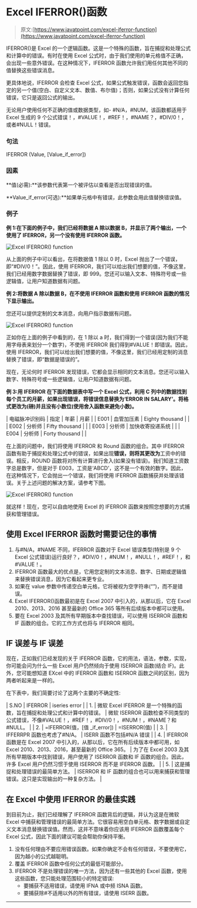 # Excel IFERROR()函数

> 原文:[https://www.javatpoint.com/excel-iferror-function](https://www.javatpoint.com/excel-iferror-function)

IFERROR()是 Excel 的一个逻辑函数。这是一个特殊的函数，旨在捕捉和处理公式和计算中的错误。有时在使用 Excel 公式时，由于我们使用的单元格值不正确，会出现一些意外错误。在这种情况下，IFERROR 函数允许我们用任何其他不同的值替换这些错误消息。

更具体地说，IFERROR 会检查 Excel 公式，如果公式触发错误，函数会返回您指定的另一个值(空白、自定义文本、数值、布尔值)；否则，如果公式没有计算任何错误，它只是返回公式的输出。

无论用户使用任何不正确的值或数据类型，如- #N/A，#NUM，该函数都适用于 Excel 生成的 9 个公式错误！，#VALUE！，#REF！，#NAME？，#DIV/0！，或者#NULL！错误。

### 句法

IFERROR (Value, [Value_if_error])

### 因素

**值(必需):**该参数代表第一个被评估以查看是否出现错误的值。

**Value_if_error(可选):**如果单元格中有错误，此参数会用此值替换错误值。

### 例子

**例 1:在下面的例子中，我们已经将数据 A 除以数据 B，并显示了两个输出，一个使用了 IFERROR，另一个没有使用 IFERROR 函数。**

![Excel IFERROR() function](../Images/9eeacf9078c41b9f00a62199eb2987a1.png)

从上面的例子中可以看出，在将数据值 1 除以 0 时，Excel 抛出了一个错误，即“#DIV/0！”。因此，使用 IFERROR，我们可以给出我们想要的值，不像这里，我们已经用数字数据替换了错误，即 999。您还可以输入文本、特殊符号或一些逻辑值，让用户知道数据有问题。

**例 2:将数据 A 除以数据 B，在不使用 IFERROR 函数和使用 IFERROR 函数的情况下显示输出。**

您还可以提供定制的文本消息，向用户指示数据有问题。

![Excel IFERROR() function](../Images/9c9f9979c3e836cded189165d7a06041.png)

正如你在上面的例子中看到的，在 1 除以 a 时，我们得到一个错误(因为我们不能用字母表来划分一个数字)，不使用 IFERROR 我们得到#VALUE！即错误。因此，使用 IFERROR，我们可以给出我们想要的值，不像这里，我们已经用定制的消息替换了错误，即“数据是错误的”。

现在，无论何时 IFERROR 发现错误，它都会显示相同的文本消息。您还可以输入数字、特殊符号或一些逻辑值，让用户知道数据有问题。

**例 3:用 IFERROR 在下面的数据表中写一个 Excel 公式，利用 C 列中的数据找到每个员工的月薪，如果出现错误，将错误信息替换为‘ERROR IN SALARY’。将格式更改为(磅)并且没有小数位(使用舍入函数来避免小数)。**

| 电磁脉冲识别码 | 指定 | 年薪 | 月薪 |
| E001 | 血管加压素 | Eighty thousand |  |
| E002 | 分析师 | Fifty thousand |  |
| E003 | 分析师 | 加快收寄投递系统 |  |
| E004 | 分析师 | Forty thousand |  |

在上面的问题中，我们将使用 IFERROR 和 Round 函数的组合。其中 IFERROR 函数有助于捕捉和处理公式中的错误，如果出现**错误，则将其更改为**工资中的错误。相反，ROUND 函数将对所有计算进行舍入(如果没有错误)。我们知道工资数字总是数字，但是对于 E003，工资是‘ABCD’，这不是一个有效的数字。因此，在这种情况下，它会抛出一个错误，我们将使用 IFERROR 函数捕获并处理该错误。关于上述问题的解决方案，请参考下图。

![Excel IFERROR() function](../Images/a62307abf9e9f2c50b11956f41574ad0.png)

就这样！现在，您可以自由地使用 Excel 的 IFERROR 函数来按照您想要的方式捕获和管理错误。

## 使用 Excel IFERROR 函数时需要记住的事情

1.  与#N/A，#NAME 不同，IFERROR 函数对于 Excel 错误类型(特别是 9 个 Excel 公式错误)运行良好？，#DIV/0！，#NUM！，#NULL！，#REF！，和#VALUE！。
2.  IFERROR 函数最大的优点是，它用您定制的文本消息、数字、日期或逻辑值来替换错误消息，因为它看起来更专业。
3.  如果在 value 参数中传递空白单元格，它将被视为空字符串(“”)，而不是错误。
4.  Excel IFERROR()函数最初是在 Excel 2007 中引入的，从那以后，它在 Excel 2010、2013、2016 甚至最新的 Office 365 等所有后续版本中都可以使用。
5.  要在 Excel 2003 及其所有早期版本中查找错误，可以使用 ISERROR 函数和 IF 函数的组合。它的工作方式也将与 IFERROR 相同。

## IF 误差与 IF 误差

现在，正如我们已经发现的关于 IFERROR 函数，它的用法，语法，参数，实现，你可能会问为什么一些 Excel 用户仍然倾向于使用 ISERROR 函数(结合 IF)。此外，您可能想知道 EXcel 中的 IFERROR 函数和 ISERROR 函数之间的区别，因为两者听起来是一样的。

在下表中，我们简要讨论了这两个主要的不确定性:

| S.NO | IFERROR | iseries error |
| 1. | 微软 Excel IFERROR 是一个特殊的函数，旨在捕捉和处理公式和计算中的错误。 | 微软 ISERROR 函数检查不同类型的公式错误，不像#VALUE！，#REF！，#DIV/0！，#NUM！，#NAME？和#NULL。 |
| 2. | =IFERROR(值，[值 _if_error]) | =ISERROR(值) |
| 3. | IFFERRPR 函数也考虑了#N/A。 | ISERR 函数不包括#N/A 错误 |
| 4. | IFERROR 函数是在 Excel 2007 中引入的，从那以后，它在所有后续版本中都可用，如 Excel 2010、2013、2016，甚至最新的 Office 365。 | 为了在 Excel 2003 及其所有早期版本中找到错误，用户使用了 ISERROR 函数和 IF 函数的组合。因此，许多 Excel 用户仍然习惯于使用 ISERROR 而不是 IFERROR 函数。 |
| 5. | 这是捕捉和处理错误的最简单方法。 | ISERROR 和 IF 函数的组合也可以用来捕获和管理错误。这只是实现输出的一种复杂方法。 |

## 在 Excel 中使用 IFERROR 的最佳实践

到目前为止，我们已经理解了 IFERROR 函数背后的逻辑，并认为这是在微软 Excel 中捕获和管理错误的最简单方法。它很容易用空白单元格、数字数据或自定义文本消息替换错误值。然而，这并不意味着你应该用 IFERROR 函数覆盖每个 Excel 公式，因此下面的建议可能会帮助你保持平衡。

1.  没有任何理由不要应用错误函数。如果你确定不会有任何错误，不要使用它，因为越小的公式越聪明。
2.  覆盖 IFERROR 函数中任何公式的最低可能部分。
3.  IFERROR 不是处理错误的唯一方法，因为还有一些其他的 Excel 函数，使用这些函数，您只能处理范围较小的特定错误:
    *   要捕获不适用错误，请使用 IFNA 或中频 ISNA 函数。
    *   要捕获除#不适用以外的所有错误，请使用 ISERR 函数。

* * *